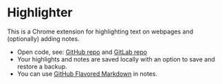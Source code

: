
# Highlighter 

This is a Chrome extension for highlighting text on webpages and (optionally) adding notes. 

* Open code, see: [GitHub repo](https://github.com/highlighter-pro/highlighter) and [GitLab repo](https://gitlab.com/highlighter-pro/highlighter)
* Your highlights and notes are saved locally with an option to save and restore a backup.
* You can use [GitHub Flavored Markdown](https://docs.github.com/en/get-started/writing-on-github/getting-started-with-writing-and-formatting-on-github/basic-writing-and-formatting-syntax) in notes. 
